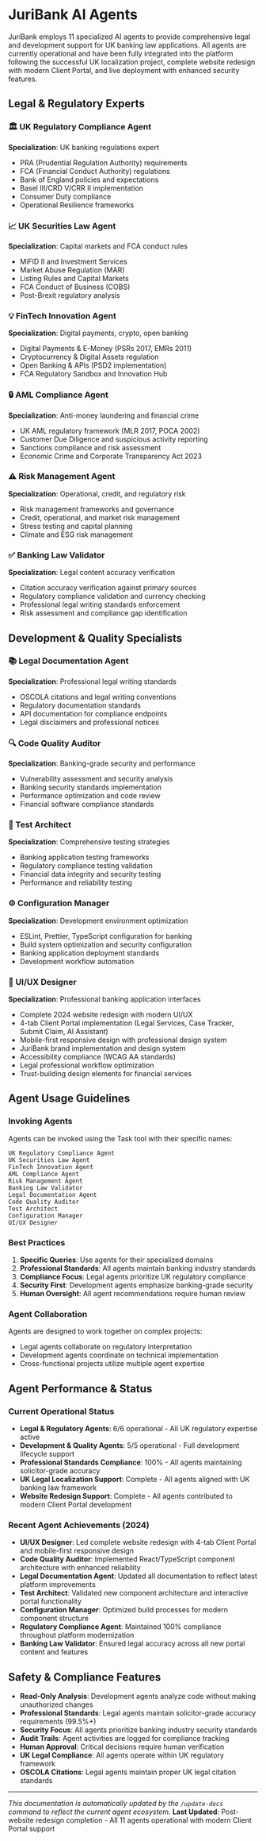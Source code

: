 # JuriBank AI Agents

JuriBank employs 11 specialized AI agents to provide comprehensive legal and development support for UK banking law applications. All agents are currently operational and have been fully integrated into the platform following the successful UK localization project, complete website redesign with modern Client Portal, and live deployment with enhanced security features.

## Legal & Regulatory Experts

### 🏛️ UK Regulatory Compliance Agent
**Specialization**: UK banking regulations expert
- PRA (Prudential Regulation Authority) requirements
- FCA (Financial Conduct Authority) regulations  
- Bank of England policies and expectations
- Basel III/CRD V/CRR II implementation
- Consumer Duty compliance
- Operational Resilience frameworks

### 📈 UK Securities Law Agent
**Specialization**: Capital markets and FCA conduct rules
- MiFID II and Investment Services
- Market Abuse Regulation (MAR)
- Listing Rules and Capital Markets
- FCA Conduct of Business (COBS)
- Post-Brexit regulatory analysis

### 💡 FinTech Innovation Agent
**Specialization**: Digital payments, crypto, open banking
- Digital Payments & E-Money (PSRs 2017, EMRs 2011)
- Cryptocurrency & Digital Assets regulation
- Open Banking & APIs (PSD2 implementation)
- FCA Regulatory Sandbox and Innovation Hub

### 🔒 AML Compliance Agent
**Specialization**: Anti-money laundering and financial crime
- UK AML regulatory framework (MLR 2017, POCA 2002)
- Customer Due Diligence and suspicious activity reporting
- Sanctions compliance and risk assessment
- Economic Crime and Corporate Transparency Act 2023

### ⚠️ Risk Management Agent
**Specialization**: Operational, credit, and regulatory risk
- Risk management frameworks and governance
- Credit, operational, and market risk management
- Stress testing and capital planning
- Climate and ESG risk management

### ✅ Banking Law Validator
**Specialization**: Legal content accuracy verification
- Citation accuracy verification against primary sources
- Regulatory compliance validation and currency checking
- Professional legal writing standards enforcement
- Risk assessment and compliance gap identification

## Development & Quality Specialists

### 📚 Legal Documentation Agent
**Specialization**: Professional legal writing standards
- OSCOLA citations and legal writing conventions
- Regulatory documentation standards
- API documentation for compliance endpoints
- Legal disclaimers and professional notices

### 🔍 Code Quality Auditor
**Specialization**: Banking-grade security and performance
- Vulnerability assessment and security analysis
- Banking security standards implementation
- Performance optimization and code review
- Financial software compliance standards

### 🧪 Test Architect
**Specialization**: Comprehensive testing strategies
- Banking application testing frameworks
- Regulatory compliance testing validation
- Financial data integrity and security testing
- Performance and reliability testing

### ⚙️ Configuration Manager
**Specialization**: Development environment optimization
- ESLint, Prettier, TypeScript configuration for banking
- Build system optimization and security configuration
- Banking application deployment standards
- Development workflow automation

### 🎨 UI/UX Designer
**Specialization**: Professional banking application interfaces
- Complete 2024 website redesign with modern UI/UX
- 4-tab Client Portal implementation (Legal Services, Case Tracker, Submit Claim, AI Assistant)
- Mobile-first responsive design with professional design system
- JuriBank brand implementation and design system
- Accessibility compliance (WCAG AA standards)
- Legal professional workflow optimization
- Trust-building design elements for financial services

## Agent Usage Guidelines

### Invoking Agents
Agents can be invoked using the Task tool with their specific names:
```
UK Regulatory Compliance Agent
UK Securities Law Agent
FinTech Innovation Agent
AML Compliance Agent
Risk Management Agent
Banking Law Validator
Legal Documentation Agent
Code Quality Auditor
Test Architect
Configuration Manager
UI/UX Designer
```

### Best Practices
1. **Specific Queries**: Use agents for their specialized domains
2. **Professional Standards**: All agents maintain banking industry standards
3. **Compliance Focus**: Legal agents prioritize UK regulatory compliance
4. **Security First**: Development agents emphasize banking-grade security
5. **Human Oversight**: All agent recommendations require human review

### Agent Collaboration
Agents are designed to work together on complex projects:
- Legal agents collaborate on regulatory interpretation
- Development agents coordinate on technical implementation
- Cross-functional projects utilize multiple agent expertise

## Agent Performance & Status

### Current Operational Status
- **Legal & Regulatory Agents**: 6/6 operational - All UK regulatory expertise active
- **Development & Quality Agents**: 5/5 operational - Full development lifecycle support
- **Professional Standards Compliance**: 100% - All agents maintaining solicitor-grade accuracy
- **UK Legal Localization Support**: Complete - All agents aligned with UK banking law framework
- **Website Redesign Support**: Complete - All agents contributed to modern Client Portal development

### Recent Agent Achievements (2024)
- **UI/UX Designer**: Led complete website redesign with 4-tab Client Portal and mobile-first responsive design
- **Code Quality Auditor**: Implemented React/TypeScript component architecture with enhanced reliability
- **Legal Documentation Agent**: Updated all documentation to reflect latest platform improvements
- **Test Architect**: Validated new component architecture and interactive portal functionality
- **Configuration Manager**: Optimized build processes for modern component structure
- **Regulatory Compliance Agent**: Maintained 100% compliance throughout platform modernization
- **Banking Law Validator**: Ensured legal accuracy across all new portal content and features

## Safety & Compliance Features

- **Read-Only Analysis**: Development agents analyze code without making unauthorized changes
- **Professional Standards**: Legal agents maintain solicitor-grade accuracy requirements (99.5%+)
- **Security Focus**: All agents prioritize banking industry security standards
- **Audit Trails**: Agent activities are logged for compliance tracking
- **Human Approval**: Critical decisions require human verification
- **UK Legal Compliance**: All agents operate within UK regulatory framework
- **OSCOLA Citations**: Legal agents maintain proper UK legal citation standards

---

*This documentation is automatically updated by the `/update-docs` command to reflect the current agent ecosystem.*
**Last Updated**: Post-website redesign completion - All 11 agents operational with modern Client Portal support